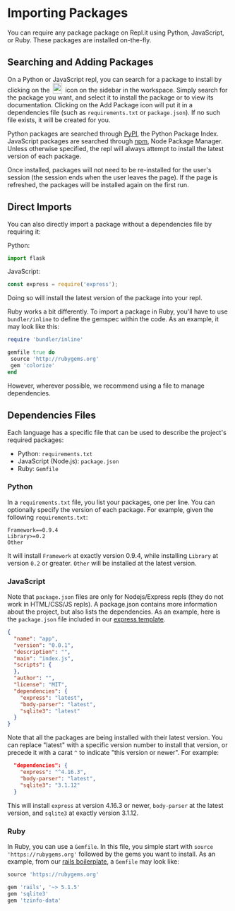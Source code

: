# Importing Packages

You can require any package package on Repl.it using Python, JavaScript, or Ruby.  These packages
are installed on-the-fly.

## Searching and Adding Packages

On a Python or JavaScript repl, you can search for a package to install by clicking on the
<img
  src="https://repl.it/public/images/libraries_hover.png"
  style="height: 24px; vertical-align:text-bottom; width: 21px; margin: 0 3px; display: inline-block;"
/>
icon on the sidebar in the workspace.  Simply search for the package you want, and select it
to install the package or to view its documentation.  Clicking on the Add Package icon will
put it in a dependencies file (such as `requirements.txt` or `package.json`).  If no such file exists,
it will be created for you.

Python packages are searched through [PyPI](https://pypi.org/), the Python Package Index.
JavaScript packages are searched through [npm](https://www.npmjs.com/), Node Package Manager.
Unless otherwise specified, the repl will always attempt to install the latest version of each
package.

Once installed, packages will not need to be re-installed for the user's session (the session ends
when the user leaves the page).  If the page is refreshed, the packages will be installed again on
the first run.

## Direct Imports

You can also directly import a package without a dependencies file by requiring it:

Python:

```python
import flask
```

JavaScript:

```javascript
const express = require('express');
```

Doing so will install the latest version of the package into your repl.

Ruby works a bit differently.  To import a package in Ruby, you'll have to use `bundler/inline`
to define the gemspec within the code.  As an example, it may look like this:

```ruby
require 'bundler/inline'

gemfile true do
 source 'http://rubygems.org'
 gem 'colorize'
end
```

However, wherever possible, we recommend using a file to manage dependencies.

## Dependencies Files

Each language has a specific file that can be used to describe the project's required packages:

* Python: `requirements.txt`
* JavaScript (Node.js): `package.json`
* Ruby: `Gemfile`

### Python

In a `requirements.txt` file, you list your packages, one per line.  You can optionally specify
the version of each package.  For example, given the following `requirements.txt`:

```
Framework==0.9.4
Library>=0.2
Other
```

It will install `Framework` at exactly version 0.9.4, while installing `Library` at version
`0.2` or greater.  `Other` will be installed at the latest version.

### JavaScript

Note that `package.json` files are only for Nodejs/Express repls (they do not work in HTML/CSS/JS
repls).  A package.json contains more information about the project, but also lists the
dependencies.  As an example, here is the `package.json` file included in our
[express template](https://repl.it/@timmy_i_chen/express-template).

```json
{
  "name": "app",
  "version": "0.0.1",
  "description": "",
  "main": "index.js",
  "scripts": {
  },
  "author": "",
  "license": "MIT",
  "dependencies": {
    "express": "latest",
    "body-parser": "latest",
    "sqlite3": "latest"
  }
}
```

Note that all the packages are being installed with their latest version.  You can replace
"latest" with a specific version number to install that version, or precede it with a carat
`^` to indicate "this version or newer".  For example:

```json
  "dependencies": {
    "express": "^4.16.3",
    "body-parser": "latest",
    "sqlite3": "3.1.12"
  }
```

This will install `express` at version 4.16.3 or newer, `body-parser` at the latest version,
and `sqlite3` at exactly version 3.1.12.

### Ruby

In Ruby, you can use a `Gemfile`.  In this file, you simple start with
`source 'https://rubygems.org'` followed by the gems you want to install.  As an example,
from our [rails boilerplate](https://repl.it/@timmy_i_chen/rails-template), a `Gemfile` may
look like:

```ruby
source 'https://rubygems.org'

gem 'rails', '~> 5.1.5'
gem 'sqlite3'
gem 'tzinfo-data'
```
